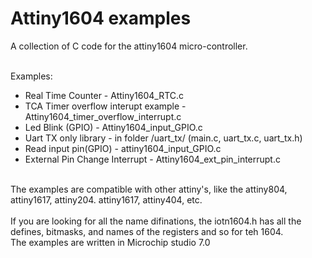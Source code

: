 # Attiny1604 examples<br />
A collection of C code for the attiny1604 micro-controller. <br />
<br />
<p>Examples:</p>
<ul>
<li>Real Time Counter - Attiny1604_RTC.c </li>
<li>TCA Timer overflow interupt example - Attiny1604_timer_overflow_interrupt.c</li>
<li>Led Blink (GPIO) - Attiny1604_input_GPIO.c </li>
<li>Uart TX only library - in folder  /uart_tx/ (main.c, uart_tx.c, uart_tx.h) </li>
<li>Read input pin(GPIO) - attiny1604_input_GPIO.c </li>
<li>External Pin Change Interrupt - Attiny1604_ext_pin_interrupt.c </li>
</ul>
<br />
The examples are compatible with other attiny's, like the attiny804, attiny1617, attiny204. attiny1617, attiny404, etc.<br />
<br />
If you are looking for all the name difinations, the iotn1604.h has all the defines, bitmasks, and names of the registers and so for teh 1604. <br />
The examples are written in Microchip studio 7.0 <br />


